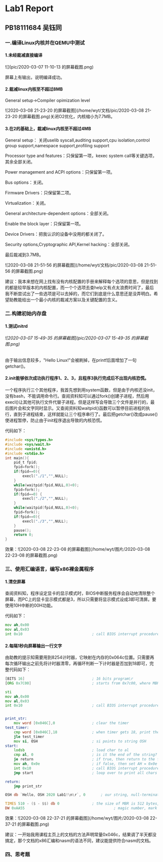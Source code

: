 # Lab1 Report

## PB18111684 吴钰同

### 一.编译Linux内核并在QEMU中测试

#### **1.未经裁减直接编译**

![](pic/2020-03-07 11-10-13 的屏幕截图.png)

屏幕上有输出，说明编译成功。

#### **2.裁减linux内核至不超过8MB**

General setup->Compiler opimization level

![2020-03-08 21-23-20 的屏幕截图](/home/wyt/文档/pic/2020-03-08 21-23-20 的屏幕截图.png)关闭O2优化，内核缩小为7.7MB。

#### 3.在2的基础上，裁减linux内核至不超过4MB

General setup： 关闭uselib syscall,auditing support,cpu isolation,control group support,namespace support,profiling support

Processor type and features：只保留第一项，kexec system call等关键选项，其余全部关闭。

Power management and ACPI options：只保留第一项。

Bus options：关闭。

Firmware Drivers：只保留第二项。

Virtualization：关闭。

General architecture-dependent options：全部关闭。

Enable the block layer：只保留第一项。

Device Drivers：把我认识的设备中没用的都关闭了。

Security options,Cryptographic API,Kernel hacking：全部关闭。

最后裁减到3.7MB。

![2020-03-08 21-51-56 的屏幕截图](/home/wyt/文档/pic/2020-03-08 21-51-56 的屏幕截图.png)

建议：我本来想在网上找有没有内核配置的手册来解释每个选项的意思，但是找到的都是较早版本的内核配置，而一个个选项去查help又有点太浪费时间了，最后我不断尝试出了一些选项是可以去掉的，而它们到底是什么意思还是没弄明白。希望助教能给出一个最小内核的裁减方案以及关键配置的含义。

### 二.构建初始内存盘

#### 1.测试initrd

###### ![2020-03-07 15-49-35 的屏幕截图](pic/2020-03-07 15-49-35 的屏幕截图.png)

由于输出信息较多，"Hello Linux!"会被刷掉，在printf后面增加了一句getchar()。

#### 2.init能够依次成功执行程序1、2、3，且程序3执行完成后不出现内核恐慌。

一个程序执行三个其他程序，我首先想到用system函数，但是由于内核还没init，没有bash，不能调用命令行。查阅资料知可以通过fork()创建子进程，然后用execl()让其他可执行文件代替子进程。但是这样写会导致三个文件是并行的，最后图片会和文字同时显示。又查阅资料知waitpid()函数可以暂停目前进程的执行，直到子进程结束，这样就能让三个程序串行了。最后把getchar()改成pause()使进程暂停，防止由于init程序退出导致的内核恐慌。

代码如下：

```c
#include <sys/types.h>
#include <sys/wait.h>
#include <unistd.h>
#include <stdio.h>
int main(){
	pid_t fpid;
	fpid=fork();	
	if(fpid==0){
		execl("./1","",NULL);
	}
	while(waitpid(fpid,NULL,0)<0);
	fpid=fork();
	if(fpid==0) {
		execl("./2","",NULL);
	}
	while(waitpid(fpid,NULL,0)<0);
	fpid=fork();
	if(fpid==0){
		execl("./3","",NULL);
	}
	pause();
	return 0;
}
```

效果：![2020-03-08 22-23-08 的屏幕截图](/home/wyt/图片/2020-03-08 22-23-08 的屏幕截图.png)

### 三、使用汇编语言，编写x86裸金属程序

#### 1.清空屏幕

查阅资料知，程序设定显卡的显示模式时，BIOS中断服务程序会自动地清除整个屏幕，而PC上的显卡显示模式都是3，所以只需要将显示模式设成3即可清屏。要使用10H中断的00H功能。

代码如下：

```asm
mov ah,0x00
mov al,0x03
int 0x10								; call BIOS interrupt procedure, clear the screen
```

#### 2.每隔1秒向屏幕输出一行文字

由助教的提示知需要用到8254计时器，它映射在内存的0x064c位置。只需要再每次循环输出之前先将计时器清零，再循环判断一下计时器是否加到18即可，完整代码如下：

```asm
[BITS 16]                               ; 16 bits program\r
[ORG 0x7C00]                            ; starts from 0x7c00, where MBR lies in memory

sti
mov ah,0x00
mov al,0x03
int 0x10								; call BIOS interrupt procedure, clear the screen


print_str:
 	mov word [0x046C],0					; clear the timer
test_timer:
	cmp word [0x046C],18				; when timer gets 18, print the mess
	jle	test_timer
	mov si, OSH							; si points to string OSH
start:	
    lodsb                               ; load char to al
    cmp al, 0                           ; is it the end of the string?
    je return                           ; if true, then return to the first character
    mov ah, 0x0e                        ; if false, then set AH = 0x0e 
    int 0x10                            ; call BIOS interrupt procedure, print a char to screen
    jmp start                           ; loop over to print all chars

return:
    jmp print_str

OSH db `Hello, OSH 2020 Lab1!\n\r`, 0       ; our string, null-terminated

TIMES 510 - ($ - $$) db 0               ; the size of MBR is 512 bytes, fill remaining bytes to 0
DW 0xAA55                               		  ; magic number, mark it as a valid bootloader to BIOS 
```

效果：![2020-03-08 22-37-21 的屏幕截图](/home/wyt/图片/2020-03-08 22-37-21 的屏幕截图.png)

建议：一开始我用课程主页上的文档的方法声明常量0x046c，结果调了半天都没搞定，那个文档的x86汇编和nasm的语法不同，建议能提供符合nasm的文档。

### 四、思考题